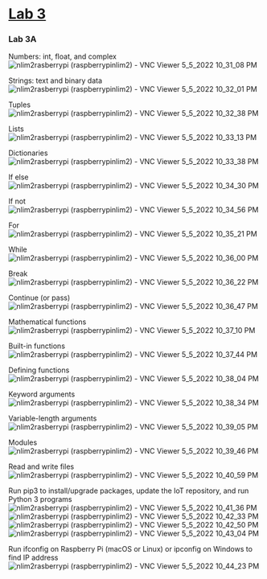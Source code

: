 # [Lab 3](https://github.com/kevinwlu/iot/tree/master/lesson3)
### Lab 3A

Numbers: int, float, and complex
![nlim2rasberrypi (raspberrypinlim2) - VNC Viewer 5_5_2022 10_31_08 PM](https://user-images.githubusercontent.com/78889244/167057176-a50ed377-2601-46fd-8ae1-daf127f32def.png)

Strings: text and binary data
![nlim2rasberrypi (raspberrypinlim2) - VNC Viewer 5_5_2022 10_32_01 PM](https://user-images.githubusercontent.com/78889244/167057257-114a2518-a434-471b-977c-2a6594d8f630.png)

Tuples
![nlim2rasberrypi (raspberrypinlim2) - VNC Viewer 5_5_2022 10_32_38 PM](https://user-images.githubusercontent.com/78889244/167057294-e471c428-7407-4d87-acbb-f0cc4f84ce77.png)

Lists
![nlim2rasberrypi (raspberrypinlim2) - VNC Viewer 5_5_2022 10_33_13 PM](https://user-images.githubusercontent.com/78889244/167057340-65ce844f-4e2f-44d4-b479-cde95e2f2012.png)

Dictionaries
![nlim2rasberrypi (raspberrypinlim2) - VNC Viewer 5_5_2022 10_33_38 PM](https://user-images.githubusercontent.com/78889244/167057374-2fb61080-102a-490b-b412-405a2b79da80.png)

If else
![nlim2rasberrypi (raspberrypinlim2) - VNC Viewer 5_5_2022 10_34_30 PM](https://user-images.githubusercontent.com/78889244/167057439-8d0bdc88-be7f-485c-a1d4-5f915a9e835b.png)

If not
![nlim2rasberrypi (raspberrypinlim2) - VNC Viewer 5_5_2022 10_34_56 PM](https://user-images.githubusercontent.com/78889244/167057470-d6cf971d-c867-46f8-927a-5e639c74c15a.png)

For
![nlim2rasberrypi (raspberrypinlim2) - VNC Viewer 5_5_2022 10_35_21 PM](https://user-images.githubusercontent.com/78889244/167057538-77f33884-a437-4bfb-a581-5cca4c21483e.png)

While
![nlim2rasberrypi (raspberrypinlim2) - VNC Viewer 5_5_2022 10_36_00 PM](https://user-images.githubusercontent.com/78889244/167057571-0a29007b-9b69-4d4a-861d-fb452fd09498.png)

Break
![nlim2rasberrypi (raspberrypinlim2) - VNC Viewer 5_5_2022 10_36_22 PM](https://user-images.githubusercontent.com/78889244/167057600-e2c3ee6b-1941-4f72-8bab-9d0d2f4dfe49.png)

Continue (or pass)
![nlim2rasberrypi (raspberrypinlim2) - VNC Viewer 5_5_2022 10_36_47 PM](https://user-images.githubusercontent.com/78889244/167057629-e9446842-9098-4a57-aa57-791310a3bfb4.png)

Mathematical functions
![nlim2rasberrypi (raspberrypinlim2) - VNC Viewer 5_5_2022 10_37_10 PM](https://user-images.githubusercontent.com/78889244/167057670-ef71d99f-5506-41ed-b50a-ed4f690b959e.png)

Built-in functions
![nlim2rasberrypi (raspberrypinlim2) - VNC Viewer 5_5_2022 10_37_44 PM](https://user-images.githubusercontent.com/78889244/167057704-4920ab81-442e-4297-80d9-edeaf68acd7d.png)

Defining functions
![nlim2rasberrypi (raspberrypinlim2) - VNC Viewer 5_5_2022 10_38_04 PM](https://user-images.githubusercontent.com/78889244/167057731-351a8cc8-d7f1-425e-b659-3fafa0041c02.png)

Keyword arguments
![nlim2rasberrypi (raspberrypinlim2) - VNC Viewer 5_5_2022 10_38_34 PM](https://user-images.githubusercontent.com/78889244/167057776-0388f464-541a-41fb-a330-b4a33ee18db5.png)

Variable-length arguments
![nlim2rasberrypi (raspberrypinlim2) - VNC Viewer 5_5_2022 10_39_05 PM](https://user-images.githubusercontent.com/78889244/167057816-7f6a8771-281d-44fc-b257-d140060f2308.png)

Modules
![nlim2rasberrypi (raspberrypinlim2) - VNC Viewer 5_5_2022 10_39_46 PM](https://user-images.githubusercontent.com/78889244/167057860-7a092d92-4966-45f7-be2c-e97faeb9d4b8.png)

Read and write files
![nlim2rasberrypi (raspberrypinlim2) - VNC Viewer 5_5_2022 10_40_59 PM](https://user-images.githubusercontent.com/78889244/167058015-73593828-1776-4ac3-a41f-782a0650b770.png)

Run pip3 to install/upgrade packages, update the IoT repository, and run Python 3 programs
![nlim2rasberrypi (raspberrypinlim2) - VNC Viewer 5_5_2022 10_41_36 PM](https://user-images.githubusercontent.com/78889244/167058092-7d54c33f-519c-4612-8a3a-0569a708d0d6.png)
![nlim2rasberrypi (raspberrypinlim2) - VNC Viewer 5_5_2022 10_42_33 PM](https://user-images.githubusercontent.com/78889244/167058239-a3e8a4c0-6b4a-408b-82df-7546212b2bd2.png)
![nlim2rasberrypi (raspberrypinlim2) - VNC Viewer 5_5_2022 10_42_50 PM](https://user-images.githubusercontent.com/78889244/167058246-afa0f8d2-cd3f-4a53-8e96-0aa15ed16457.png)
![nlim2rasberrypi (raspberrypinlim2) - VNC Viewer 5_5_2022 10_43_04 PM](https://user-images.githubusercontent.com/78889244/167058251-4c90be72-0188-4e9c-bcb8-1677b4785bc3.png)

Run ifconfig on Raspberry Pi (macOS or Linux) or ipconfig on Windows to find IP address
![nlim2rasberrypi (raspberrypinlim2) - VNC Viewer 5_5_2022 10_44_23 PM](https://user-images.githubusercontent.com/78889244/167058361-f66c9ac6-9930-4e38-953d-2d5e1e22c7a2.png)
